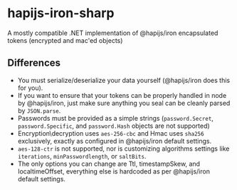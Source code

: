 # hapijs-iron-sharp
A mostly compatible .NET implementation of @hapijs/iron encapsulated tokens (encrypted and mac'ed objects)

## Differences

* You must serialize/deserialize your data yourself (@hapijs/iron does this for you).
* If you want to ensure that your tokens can be properly handled in node by @hapijs/iron, just make sure anything you seal can be cleanly parsed by `JSON.parse`.
* Passwords must be provided as a simple strings (`password.Secret`, `password.Specific`, and `password.Hash` objects are not supported)
* Encryption\decryption uses `aes-256-cbc` and Hmac uses `sha256` exclusively, exactly as configured in @hapijs/iron default settings. 
* `aes-128-ctr` is not supported, nor is customizing algorithms settings like `iterations`, `minPasswordlength`, or `saltBits`.
* The only options you can change are Ttl, timestampSkew, and localtimeOffset, everything else is hardcoded as per @hapijs/iron default settings.
